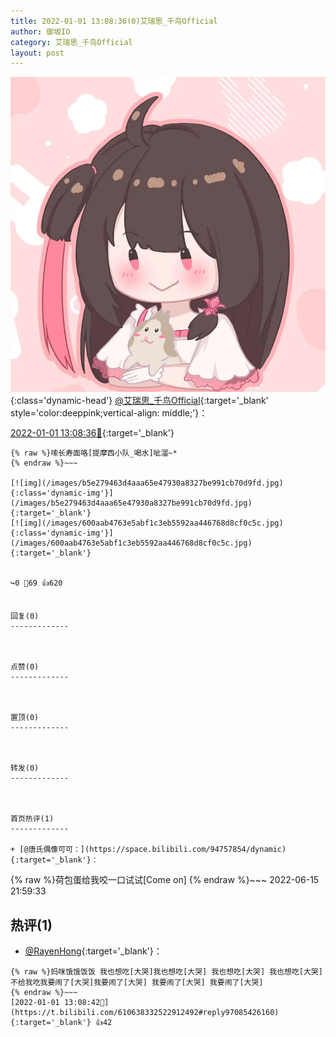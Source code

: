 ```yaml
---
title: 2022-01-01 13:08:36(0)艾瑞思_千鸟Official
author: 御坂IO
category: 艾瑞思_千鸟Official
layout: post
---
```


![img](/images/7e08840c56f251de28bdf766b647bd5fe9a5d50a.jpg){:class='dynamic-head'}
[@艾瑞思_千鸟Official](https://space.bilibili.com/1090010845/dynamic){:target='_blank' style='color:deeppink;vertical-align: middle;'}：

[2022-01-01 13:08:36🔗](https://t.bilibili.com/610638332522912492){:target='_blank'}

~~~
{% raw %}嗦长寿面咯[提摩西小队_喝水]呲溜~*
{% endraw %}~~~

[![img](/images/b5e279463d4aaa65e47930a8327be991cb70d9fd.jpg){:class='dynamic-img'}](/images/b5e279463d4aaa65e47930a8327be991cb70d9fd.jpg){:target='_blank'}
[![img](/images/600aab4763e5abf1c3eb5592aa446768d8cf0c5c.jpg){:class='dynamic-img'}](/images/600aab4763e5abf1c3eb5592aa446768d8cf0c5c.jpg){:target='_blank'}


↪️0 💬69 👍620


回复(0)
-------------



点赞(0)
-------------



置顶(0)
-------------



转发(0)
-------------



首页热评(1)
-------------

+ [@唐氏偶像可可：](https://space.bilibili.com/94757854/dynamic){:target='_blank'}：
~~~
{% raw %}荷包蛋给我咬一口试试[Come on]
{% endraw %}~~~
2022-06-15 21:59:33


热评(1)
-------------

+ [@RayenHong](https://space.bilibili.com/20185970/dynamic){:target='_blank'}：
~~~
{% raw %}‍妈咪饿饿饭饭 我也想吃[大哭]我也想吃[大哭] 我也想吃[大哭] 我也想吃[大哭] 
不给我吃我要闹了[大哭]我要闹了[大哭] 我要闹了[大哭] 我要闹了[大哭]
{% endraw %}~~~
[2022-01-01 13:08:42🔗](https://t.bilibili.com/610638332522912492#reply97085426160){:target='_blank'} 👍42


